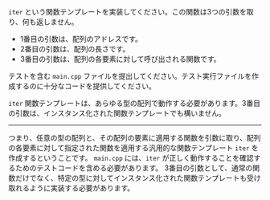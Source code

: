 `iter` という関数テンプレートを実装してください。この関数は3つの引数を取り、何も返しません。

* 1番目の引数は、配列のアドレスです。
* 2番目の引数は、配列の長さです。
* 3番目の引数は、配列の各要素に対して呼び出される関数です。

テストを含む `main.cpp` ファイルを提出してください。テスト実行ファイルを作成するのに十分なコードを提供してください。

`iter` 関数テンプレートは、あらゆる型の配列で動作する必要があります。3番目の引数は、インスタンス化された関数テンプレートでも構いません。


---


つまり、任意の型の配列と、その配列の要素に適用する関数を引数に取り、配列の各要素に対して指定された関数を適用する汎用的な関数テンプレート `iter` を作成するということです。  `main.cpp` には、`iter` が正しく動作することを確認するためのテストコードを含める必要があります。  3番目の引数として、通常の関数だけでなく、特定の型に対してインスタンス化された関数テンプレートも受け取れるように実装する必要があります。
